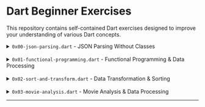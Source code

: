 # Dart Beginner Exercises


This repository contains self-contained Dart exercises designed to improve your understanding of various Dart concepts.


<details>
  <summary><code>0x00-json-parsing.dart</code> - JSON Parsing Without Classes</summary>


### **Motive**  
- Work with **Dart’s type system** and **null safety**  
- Learn to handle **maps and lists in Dart**  
- Practice **JSON parsing**  

### **Problem Statement**  
You're building a small news app. Given a JSON response, extract data from it and return a list of maps with structured information.  

#### **1️⃣ Tasks to Implement**
1. **Create a function** `List<Map<String, dynamic>> parseArticles(String jsonStr)` that:  
   - Accepts a JSON string (containing an array of articles).  
   - Converts it into a list of maps where each article has:  
     - `title` (String)  
     - `author` (String, optional)  
     - `content` (String)  
     - `publishedAt` (DateTime) **converted from a string**  
   - Handles missing fields gracefully (if `author` is missing, set it to `"Unknown"`).  
   - Handles invalid JSON by returning an empty list instead of crashing.  

### **Example JSON Input**
```json
'[
  {
    "title": "Dart is awesome!",
    "author": "John Doe",
    "content": "Dart is gaining popularity in backend development.",
    "publishedAt": "2024-02-27T12:00:00Z"
  },
  {
    "title": "Null safety in Dart",
    "content": "Dart introduced null safety to eliminate runtime errors.",
    "publishedAt": "2024-02-26T08:30:00Z"
  }
]'
```

### **Expected Output**
```dart
[
  {
    "title": "Dart is awesome!",
    "author": "John Doe",
    "content": "Dart is gaining popularity in backend development.",
    "publishedAt": DateTime(2024, 2, 27, 12, 0, 0)
  },
  {
    "title": "Null safety in Dart",
    "author": "Unknown",
    "content": "Dart introduced null safety to eliminate runtime errors.",
    "publishedAt": DateTime(2024, 2, 26, 8, 30, 0)
  }
]
```

### **Bonus Challenge 🌟**
- Add a function **`String articlesToJson(List<Map<String, dynamic>> articles)`** to convert the list back to a JSON string.

📂 **Filename:** `0x00-json-parsing.dart`  

</details>


<br>

<details>
  <summary><code>0x01-functional-programming.dart</code> - Functional Programming & Data Processing</summary>


### **Motive**
- Use **higher-order functions** (`map`, `where`, `reduce`)  
- Improve **code efficiency** by replacing loops with functional constructs  
- Get comfortable with **list transformations**  

### **Problem Statement**
You have a **list of student scores**. Your task is to **process the scores** using functional programming techniques.

### **Given Data (List of Maps)**
```dart
List<Map<String, dynamic>> students = [
  {"name": "Alice", "score": 85},
  {"name": "Bob", "score": 58},
  {"name": "Charlie", "score": 92},
  {"name": "David", "score": 76},
  {"name": "Eve", "score": 45},
];
```

### **Tasks to Implement**
1. **Filter passing students** (`score >= 60`)  
   - Return a list of names of students who passed.  

2. **Calculate the class average**  
   - Use `.map()` and `.reduce()` to compute the average score.  

3. **Find the top student**  
   - Return the name of the student with the **highest** score.  

### **Expected Output**
```dart
print(getPassingStudents(students)); 
// Output: ["Alice", "Charlie", "David"]

print(getClassAverage(students)); 
// Output: 71.2  (or similar, based on precision)

print(getTopStudent(students)); 
// Output: "Charlie"
```

### **Bonus Challenge 🌟**
- Sort students by score (highest to lowest) using `.sort()`.  
- Convert the student list into a **map of name → score** using `.map()`.  

📂 **Filename:** `0x01-functional-programming.dart`  
</details>

<br>

<details>
  <summary><code>0x02-sort-and-transform.dart</code> - Data Transformation & Sorting</summary>


### **Motive**  
- Master **sorting lists** using `.sort()` and `.compareTo()`  
- Use **`.map()`** to transform data efficiently  
- Work with **custom sorting criteria**  

---

### **Problem Statement**  
You are given a **list of products** in a store, each represented as a map with:  
- `name` (String)  
- `price` (double)  
- `rating` (double, from 1.0 to 5.0)  

#### **1️⃣ Given Data**
```dart
List<Map<String, dynamic>> products = [
  {"name": "Laptop", "price": 1200.99, "rating": 4.5},
  {"name": "Phone", "price": 699.49, "rating": 4.7},
  {"name": "Headphones", "price": 149.99, "rating": 4.3},
  {"name": "Monitor", "price": 299.99, "rating": 4.6},
  {"name": "Keyboard", "price": 89.99, "rating": 4.2},
];
```

---

### **2️⃣ Tasks to Implement**
1. **Sort products by price (ascending order)**  
   - Return a sorted list where the cheapest product is first.  

2. **Sort products by rating (highest first)**  
   - Return a sorted list where the highest-rated product is first.  

3. **Transform the list into a list of strings**  
   - Convert each product into a string formatted as:  
     ```
     "Laptop - $1200.99 (⭐ 4.5)"
     ```  
   - Use **`.map()`** to do this efficiently.  

---

### **Expected Output**
```dart
print(sortByPrice(products));
/*
[
  {"name": "Keyboard", "price": 89.99, "rating": 4.2},
  {"name": "Headphones", "price": 149.99, "rating": 4.3},
  {"name": "Monitor", "price": 299.99, "rating": 4.6},
  {"name": "Phone", "price": 699.49, "rating": 4.7},
  {"name": "Laptop", "price": 1200.99, "rating": 4.5}
]
*/

print(sortByRating(products));
/*
[
  {"name": "Phone", "price": 699.49, "rating": 4.7},
  {"name": "Monitor", "price": 299.99, "rating": 4.6},
  {"name": "Laptop", "price": 1200.99, "rating": 4.5},
  {"name": "Headphones", "price": 149.99, "rating": 4.3},
  {"name": "Keyboard", "price": 89.99, "rating": 4.2}
]
*/

print(formatProducts(products));
/*
[
  "Laptop - $1200.99 (⭐ 4.5)",
  "Phone - $699.49 (⭐ 4.7)",
  "Headphones - $149.99 (⭐ 4.3)",
  "Monitor - $299.99 (⭐ 4.6)",
  "Keyboard - $89.99 (⭐ 4.2)"
]
*/
```

---

### **Bonus Challenge 🌟**
- Sort products **by rating first, then by price (if ratings are equal)**  
- Convert the list into a **Map<String, double>** where the name is the key, and the price is the value  

📂 **Filename:** `0x02-sort-and-transform.dart`  

</details>

<br>

<details>
  <summary><code>0x03-movie-analysis.dart</code> - Movie Analysis & Data Processing</summary>


### **Motive**  
- Master **sets & uniqueness**  
- Work with **enums** for structured data  
- Use **functional techniques** (`expand`, `map`, `fold`, `reduce`)  
- Apply **pattern matching (`switch-case`)**  

---

## **📝 Problem Statement**  
You are building a **movie recommendation system**. Given a list of users and the movies they have watched, your task is to **analyze movie preferences**.

### **1️⃣ Given Data**
```dart
enum Genre { Action, Comedy, Drama, SciFi, Horror }

List<Map<String, dynamic>> users = [
  {
    "name": "Alice",
    "age": 25,
    "movies": [
      {"title": "Inception", "genre": Genre.SciFi},
      {"title": "Avengers", "genre": Genre.Action},
      {"title": "Joker", "genre": Genre.Drama}
    ]
  },
  {
    "name": "Bob",
    "age": 30,
    "movies": [
      {"title": "The Dark Knight", "genre": Genre.Action},
      {"title": "Interstellar", "genre": Genre.SciFi},
      {"title": "The Hangover", "genre": Genre.Comedy}
    ]
  },
  {
    "name": "Charlie",
    "age": 22,
    "movies": [
      {"title": "Avengers", "genre": Genre.Action},
      {"title": "The Conjuring", "genre": Genre.Horror},
      {"title": "Joker", "genre": Genre.Drama}
    ]
  }
];
```

---

## **2️⃣ Tasks to Implement**
### **1. Get All Unique Movies Watched (Across All Users)**
- Return a **list of unique movie titles**, sorted alphabetically.  
- Use a **Set** to ensure uniqueness.  

### **2. Find the Most Watched Genre**
- Determine which **movie genre appears the most** across all users.  
- Use **`fold()` or `map()` + `reduce()`** to count occurrences.  
- Return the most-watched genre **as a `Genre` enum value**.  

### **3. Recommend a Movie Based on Age Group**
- Implement a function `recommendMovie(int age)` that returns a **movie recommendation** based on age:  
  - **Under 25** → Recommend **Sci-Fi**  
  - **25-35** → Recommend **Action**  
  - **Above 35** → Recommend **Comedy**  
- Use a **switch-case with pattern matching** to determine the recommendation.  

---

## **3️⃣ Expected Output**
```dart
print(getUniqueMovies(users));  
// Output: ["Avengers", "Inception", "Interstellar", "Joker", "The Conjuring", "The Dark Knight", "The Hangover"]

print(getMostWatchedGenre(users));  
// Output: Genre.Action

print(recommendMovie(22));  
// Output: "We recommend watching a Sci-Fi movie!"

print(recommendMovie(30));  
// Output: "We recommend watching an Action movie!"

print(recommendMovie(40));  
// Output: "We recommend watching a Comedy movie!"
```

---

## **🌟 Bonus Challenge**
1. **Group Users by Their Favorite Genre**  
   - Find each user’s most-watched genre and group users accordingly.  
2. **Filter Users Who Have Watched a Specific Genre**  
   - Implement `filterUsersByGenre(Genre genre)`, which returns a **list of users** who have watched at least one movie in the given genre.  

---

📂 **Filename:** `0x03-movie-analysis.dart`  

🚀 **Solve the challenge and push your code to GitHub!**  
</details>

---
